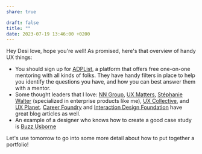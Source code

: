```yaml
---
share: true

draft: false
title: ""
date: 2023-07-19 13:46:00 +0200
---
```


Hey Desi love, hope you're well! As promised, here's that overview of handy UX things:

- You should sign up for [ADPList](https://adplist.org/), a platform that offers free one-on-one mentoring with all kinds of folks. They have handy filters in place to help you identify the questions you have, and how you can best answer them with a mentor.
- Some thought leaders that I love: [NN Group](https://www.nngroup.com/), [UX Matters](https://www.uxmatters.com/), [Stéphanie Walter](https://stephaniewalter.design/) (specialized in enterprise products like me), [UX Collective](https://uxdesign.cc/), and [UX Planet](https://uxplanet.org/). [Career Foundry](https://careerfoundry.com/) and [Interaction Design Foundation](https://www.interaction-design.org/) have great blog articles as well.
- An example of a designer who knows how to create a good case study is [Buzz Usborne](https://buzzusborne.com/work/)

Let's use tomorrow to go into some more detail about how to put together a portfolio!
